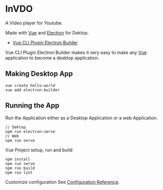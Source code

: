 InVDO
=========================
A Video player for Youtube. 

Made with [Vue][vue] and [Electron][3] for Dektop. 

 - [Vue CLI Plugin Electron Builder][2]

Vue CLI Plugin Electron Builder makes it very easy to make any [Vue][vue] application to become a desktop application.



## Making Desktop App

```
vue create hello-world
vue add electron-builder
```

## Running the App
Run the Application either as a Desktop Application or a web Application.
```
// Dektop
npm run electron:serve
// Web
npm run serve
```

Vue Project setup, run and build
```
npm install
npm run serve
npm run build
npm run lint
```

Customize configuration
See [Configuration Reference](https://cli.vuejs.org/config/).








[vue]: https://vuejs.org/
[2]: https://github.com/nklayman/vue-cli-plugin-electron-builder
[3]: https://www.electronjs.org




